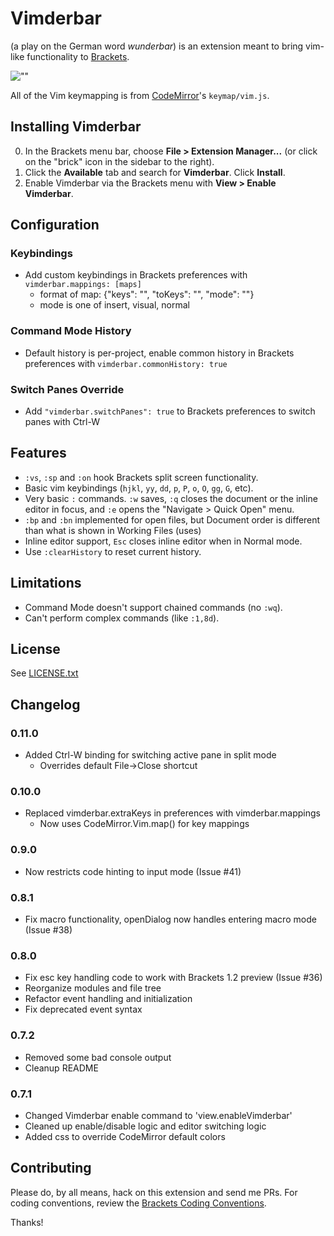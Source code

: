 # Vimderbar
(a play on the German word _wunderbar_) is an extension meant to bring vim-like functionality to [Brackets](http://brackets.io).

![""](sc.png)

All of the Vim keymapping is from [CodeMirror](http://codemirror.net)'s `keymap/vim.js`.

## Installing Vimderbar
0. In the Brackets menu bar, choose **File > Extension Manager...** (or click on the "brick" icon in the sidebar to the right).
0. Click the **Available** tab and search for **Vimderbar**. Click **Install**.
0. Enable Vimderbar via the Brackets menu with **View > Enable Vimderbar**.

## Configuration

### Keybindings
+ Add custom keybindings in Brackets preferences with `vimderbar.mappings: [maps]`
  + format of map: {"keys": "", "toKeys": "", "mode": ""}
  + mode is one of insert, visual, normal

### Command Mode History
+ Default history is per-project, enable common history in Brackets preferences with `vimderbar.commonHistory: true`

### Switch Panes Override
+ Add `"vimderbar.switchPanes": true` to Brackets preferences to switch panes with Ctrl-W
  
## Features
+ `:vs`, `:sp` and `:on` hook Brackets split screen functionality.
+ Basic vim keybindings (`hjkl`, `yy`, `dd`, `p`, `P`, `o`, `O`, `gg`, `G`, etc).
+ Very basic `:` commands. `:w` saves, `:q` closes the document or the inline editor in focus, and `:e` opens the "Navigate > Quick Open" menu.
+ `:bp` and `:bn` implemented for open files, but Document order is different than what is shown in Working Files (uses)
+ Inline editor support, `Esc` closes inline editor when in Normal mode.
+ Use `:clearHistory` to reset current history.

## Limitations
+ Command Mode doesn't support chained commands (no `:wq`).
+ Can't perform complex commands (like `:1,8d`).

## License
See [LICENSE.txt](LICENSE.txt)

## Changelog

### 0.11.0
+ Added Ctrl-W binding for switching active pane in split mode
  + Overrides default File->Close shortcut

### 0.10.0
+ Replaced vimderbar.extraKeys in preferences with vimderbar.mappings
  + Now uses CodeMirror.Vim.map() for key mappings

### 0.9.0
+ Now restricts code hinting to input mode (Issue #41)

### 0.8.1
+ Fix macro functionality, openDialog now handles entering macro mode (Issue #38)

### 0.8.0
+ Fix esc key handling code to work with Brackets 1.2 preview (Issue #36)
+ Reorganize modules and file tree
+ Refactor event handling and initialization
+ Fix deprecated event syntax

### 0.7.2
+ Removed some bad console output
+ Cleanup README

### 0.7.1
+ Changed Vimderbar enable command to 'view.enableVimderbar'
+ Cleaned up enable/disable logic and editor switching logic
+ Added css to override CodeMirror default colors

## Contributing
Please do, by all means, hack on this extension and send me PRs. For coding conventions, review the [Brackets Coding Conventions](https://github.com/adobe/brackets/wiki/Brackets%20Coding%20Conventions).

Thanks!
